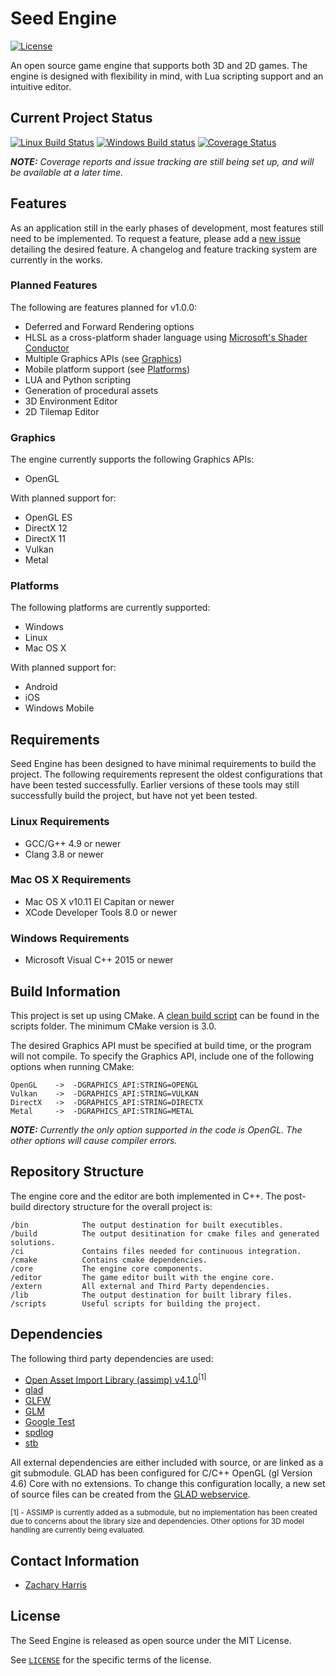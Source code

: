 # Seed Engine
[![License](https://img.shields.io/github/license/mashape/apistatus.svg)](LICENSE)

An open source game engine that supports both 3D and 2D games. The engine is designed with flexibility in mind, with Lua scripting support and an intuitive editor.

## Current Project Status

[![Linux Build Status](https://travis-ci.org/ConficturaStudios/seed-engine.svg?branch=master)](https://travis-ci.org/ConficturaStudios/seed-engine) 
[![Windows Build status](https://ci.appveyor.com/api/projects/status/n7te2x6t1ie888tv?svg=true)](https://ci.appveyor.com/project/ConficturaStudios/seed-engine)
[![Coverage Status](https://coveralls.io/repos/github/ConficturaStudios/seed-engine/badge.svg?branch=master)](https://coveralls.io/github/ConficturaStudios/seed-engine?branch=master)

***NOTE:*** *Coverage reports and issue tracking are still being set up, and will be available at a later time.*

## Features

As an application still in the early phases of development, most features still need to be implemented. To request a feature, please add a [new issue](https://github.com/ConficturaStudios/seed-engine/issues/new) detailing the desired feature. A changelog and feature tracking system are currently in the works.

### Planned Features

The following are features planned for v1.0.0:

- Deferred and Forward Rendering options
- HLSL as a cross-platform shader language using [Microsoft's Shader Conductor](https://github.com/Microsoft/ShaderConductor)
- Multiple Graphics APIs (see [Graphics](#Graphics))
- Mobile platform support (see [Platforms](#Platforms))
- LUA and Python scripting
- Generation of procedural assets
- 3D Environment Editor
- 2D Tilemap Editor

### Graphics

The engine currently supports the following Graphics APIs:

- OpenGL

With planned support for:

- OpenGL ES
- DirectX 12
- DirectX 11
- Vulkan
- Metal

### Platforms

The following platforms are currently supported:

- Windows
- Linux
- Mac OS X

With planned support for:

- Android
- iOS
- Windows Mobile

## Requirements

Seed Engine has been designed to have minimal requirements to build the project. The following requirements represent the oldest configurations that have been tested successfully. Earlier versions of these tools may still successfully build the project, but have not yet been tested.

### Linux Requirements
- GCC/G++ 4.9 or newer
- Clang 3.8 or newer
### Mac OS X Requirements
- Mac OS X v10.11 El Capitan or newer
- XCode Developer Tools 8.0 or newer
### Windows Requirements
- Microsoft Visual C++ 2015 or newer

## Build Information

This project is set up using CMake. A [clean build script](https://github.com/ConficturaStudios/seed-engine/blob/master/scripts/clean_rebuild.py) can be found in the scripts folder. The minimum CMake version is 3.0.

The desired Graphics API must be specified at build time, or the program will not compile. To specify the Graphics API, include one of the following options when running CMake:

    OpenGL    ->  -DGRAPHICS_API:STRING=OPENGL
    Vulkan    ->  -DGRAPHICS_API:STRING=VULKAN
    DirectX   ->  -DGRAPHICS_API:STRING=DIRECTX
    Metal     ->  -DGRAPHICS_API:STRING=METAL

***NOTE:*** *Currently the only option supported in the code is OpenGL. The other options will cause compiler errors.*

## Repository Structure

The engine core and the editor are both implemented in C++. The post-build directory structure for the overall project is:

    /bin            The output destination for built executibles.
    /build          The output desitination for cmake files and generated solutions.
    /ci             Contains files needed for continuous integration.
    /cmake          Contains cmake dependencies.
    /core           The engine core components.
    /editor         The game editor built with the engine core.
    /extern         All external and Third Party dependencies.
    /lib            The output destination for built library files.
    /scripts        Useful scripts for building the project.

## Dependencies

The following third party dependencies are used:

- [Open Asset Import Library (assimp) v4.1.0](https://github.com/assimp/assimp)<sup>[1]</sup>
- [glad](https://github.com/Dav1dde/glad)
- [GLFW](https://github.com/glfw/glfw)
- [GLM](https://github.com/g-truc/glm)
- [Google Test](https://github.com/google/googletest)
- [spdlog](https://github.com/gabime/spdlog)
- [stb](https://github.com/nothings/stb)

All external dependencies are either included with source, or are linked as a git submodule. GLAD has been configured for C/C++ OpenGL (gl Version 4.6) Core with no extensions. To change this configuration locally, a new set of source files can be created from the [GLAD webservice](https://glad.dav1d.de/).

<sub name="DependencyNote1">[1] - ASSIMP is currently added as a submodule, but no implementation has been created due to concerns about the library size and dependencies. Other options for 3D model handling are currently being evaluated.</sub>

## Contact Information

- [Zachary Harris](mailto:zach@conficturastudios.com)

## License

The Seed Engine is released as open source under the MIT License.

See [`LICENSE`](LICENSE) for the specific terms of the license.